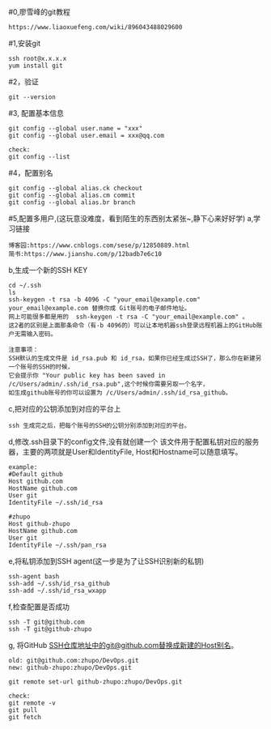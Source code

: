 #0,廖雪峰的git教程
```
https://www.liaoxuefeng.com/wiki/896043488029600
```
#1,安装git
```
ssh root@x.x.x.x
yum install git
```
#2，验证
```
git --version
```
#3, 配置基本信息
```
git config --global user.name = "xxx"
git config --global user.email = xxx@qq.com

check:
git config --list
```
#4，配置别名
```
git config --global alias.ck checkout
git config --global alias.cm commit
git config --global alias.br branch
```
#5,配置多用户,(这玩意没难度，看到陌生的东西别太紧张~,静下心来好好学)
a,学习链接
```
博客园:https://www.cnblogs.com/sese/p/12850889.html
简书:https://www.jianshu.com/p/12badb7e6c10
```
b,生成一个新的SSH KEY
```
cd ~/.ssh
ls
ssh-keygen -t rsa -b 4096 -C "your_email@example.com"
your_email@example.com 替换你成 Git账号的电子邮件地址。
网上可能很多都是用的  ssh-keygen -t rsa -C "your_email@example.com" 。
这2者的区别是上面那条命令（有-b 4096的）可以让本地机器ssh登录远程机器上的GitHub账户无需输入密码。

注意事项：
SSH默认的生成文件是 id_rsa.pub 和 id_rsa，如果你已经生成过SSH了，那么你在新建另一个账号的SSH的时候，
它会提示你 "Your public key has been saved in /c/Users/admin/.ssh/id_rsa.pub",这个时候你需要另取一个名字，
如生成github账号的你可以设置为 /c/Users/admin/.ssh/id_rsa_github。
```
c,把对应的公钥添加到对应的平台上
```
ssh 生成完之后，把每个账号的SSH的公钥分别添加到对应的平台。
```
d,修改.ssh目录下的config文件,没有就创建一个
该文件用于配置私钥对应的服务器，主要的两项就是User和IdentityFile, Host和Hostname可以随意填写。
```
example:
#Default github
Host github.com
HostName github.com
User git
IdentityFile ~/.ssh/id_rsa

#zhupo
Host github-zhupo
HostName github.com
User git
IdentityFile ~/.ssh/pan_rsa
```

e,将私钥添加到SSH agent(这一步是为了让SSH识别新的私钥)
```
ssh-agent bash
ssh-add ~/.ssh/id_rsa_github
ssh-add ~/.ssh/id_rsa_wxapp
```

f,检查配置是否成功
```
ssh -T git@github.com
ssh -T git@github-zhupo
```

g, 将GitHub SSH仓库地址中的git@github.com替换成新建的Host别名。
```
old: git@github.com:zhupo/DevOps.git
new: github-zhupo:zhupo/DevOps.git

git remote set-url github-zhupo:zhupo/DevOps.git

check:
git remote -v
git pull
git fetch
```
